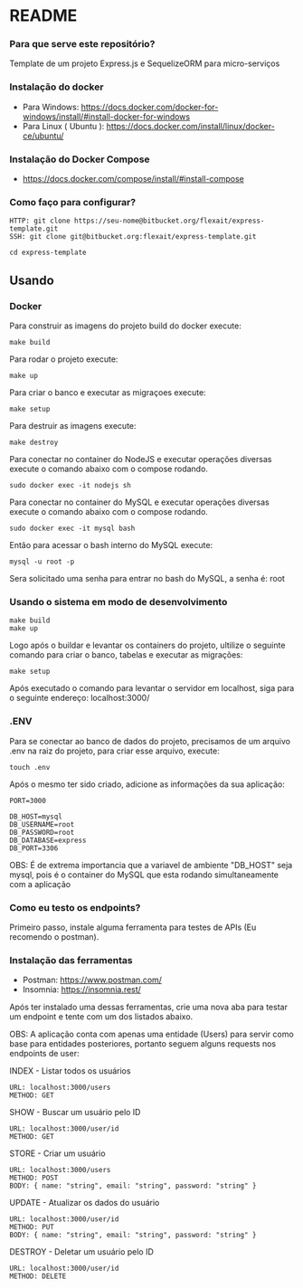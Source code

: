 # README #


### Para que serve este repositório? ###

Template de um projeto Express.js e SequelizeORM para micro-serviços

### Instalação do docker

* Para Windows: https://docs.docker.com/docker-for-windows/install/#install-docker-for-windows
* Para Linux ( Ubuntu ): https://docs.docker.com/install/linux/docker-ce/ubuntu/

### Instalação do Docker Compose

* https://docs.docker.com/compose/install/#install-compose

### Como faço para configurar? ###


```
HTTP: git clone https://seu-nome@bitbucket.org/flexait/express-template.git
SSH: git clone git@bitbucket.org:flexait/express-template.git

cd express-template
```

## Usando

### Docker

Para construir as imagens do projeto build do docker execute:

```
make build
```

Para rodar o projeto execute:

```
make up
```

Para criar o banco e executar as migraçoes execute:

```
make setup
```

Para destruir as imagens execute:

```
make destroy
```

Para conectar no container do NodeJS e executar operações diversas execute o comando abaixo com o compose rodando.

```
sudo docker exec -it nodejs sh
```

Para conectar no container do MySQL e executar operações diversas execute o comando abaixo com o compose rodando.

```
sudo docker exec -it mysql bash
```

Então para acessar o bash interno do MySQL execute:

```
mysql -u root -p
```

Sera solicitado uma senha para entrar no bash do MySQL, a senha é: root

### Usando o sistema em modo de desenvolvimento

```
make build
make up
```

Logo após o buildar e levantar os containers do projeto, ultilize o seguinte comando para criar o banco, tabelas e executar as migrações:

```
make setup
```

Após executado o comando para levantar o servidor em localhost, siga para o seguinte endereço: localhost:3000/

### .ENV

Para se conectar ao banco de dados do projeto, precisamos de um arquivo .env na raiz do projeto, para criar esse arquivo, execute:

```
touch .env
```

Após o mesmo ter sido criado, adicione as informações da sua aplicação:

```
PORT=3000

DB_HOST=mysql
DB_USERNAME=root
DB_PASSWORD=root
DB_DATABASE=express
DB_PORT=3306  
```

OBS: É de extrema importancia que a variavel de ambiente "DB_HOST" seja mysql, pois é o container do MySQL que esta rodando simultaneamente com a aplicação

### Como eu testo os endpoints? ###

Primeiro passo, instale alguma ferramenta para testes de APIs (Eu recomendo o postman).

### Instalação das ferramentas

* Postman: https://www.postman.com/
* Insomnia: https://insomnia.rest/

Após ter instalado uma dessas ferramentas, crie uma nova aba para testar um endpoint e tente com um dos listados abaixo.

OBS: A aplicação conta com apenas uma entidade (Users) para servir como base para entidades posteriores, portanto seguem alguns requests nos endpoints de user:

INDEX - Listar todos os usuários

```
URL: localhost:3000/users
METHOD: GET
```

SHOW - Buscar um usuário pelo ID

```
URL: localhost:3000/user/id
METHOD: GET
```

STORE - Criar um usuário

```
URL: localhost:3000/users
METHOD: POST
BODY: { name: "string", email: "string", password: "string" }
```

UPDATE - Atualizar os dados do usuário

```
URL: localhost:3000/user/id
METHOD: PUT
BODY: { name: "string", email: "string", password: "string" }
```

DESTROY - Deletar um usuário pelo ID

```
URL: localhost:3000/user/id
METHOD: DELETE
```
